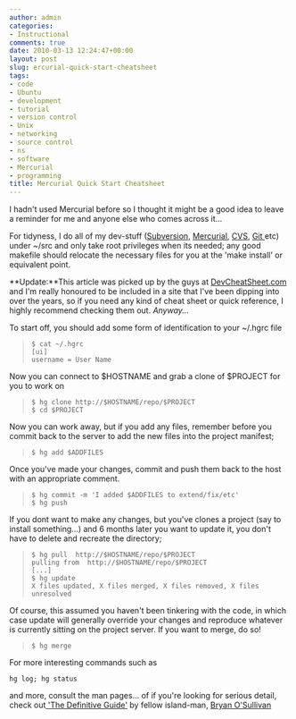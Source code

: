 ```yaml
---
author: admin
categories:
- Instructional
comments: true
date: 2010-03-13 12:24:47+00:00
layout: post
slug: ercurial-quick-start-cheatsheet
tags:
- code
- Ubuntu
- development
- tutorial
- version control
- Unix
- networking
- source control
- ns
- software
- Mercurial
- programming
title: Mercurial Quick Start Cheatsheet
---
```



I hadn't used Mercurial before so I thought it might be a good idea to leave a reminder for me and anyone else who comes across it...

For tidyness, I do all of my dev-stuff ([Subversion](http://subversion.tigris.org/), [Mercurial](http://mercurial.selenic.com/), [CVS](http://www.nongnu.org/cvs/), [Git ](http://git-scm.com/)etc) under ~/src and only take root privileges when its needed; any good makefile should relocate the necessary files for you at the 'make install' or equivalent point.

**Update:**This article was picked up by the guys at [DevCheatSheet.com](http://devcheatsheet.com/cheatsheet/1589/) and I'm really honoured to be included in a site that I've been dipping into over the years, so if you need any kind of cheat sheet or quick reference, I highly recommend checking them out. _Anyway..._

To start off, you should add some form of identification to your ~/.hgrc file

> 

>     
>     $ cat ~/.hgrc
>     [ui]
>     username = User Name
> 
> 

Now you can connect to $HOSTNAME and grab a clone of $PROJECT for you to work on

> 

>     
>     $ hg clone http://$HOSTNAME/repo/$PROJECT
>     $ cd $PROJECT
> 
> 

Now you can work away, but if you add any files, remember before you commit back to the server to add the new files into the project manifest;

> 

>     
>     $ hg add $ADDFILES
> 
> 

Once you've made your changes, commit and push them back to the host with an appropriate comment.

> 

>     
>     $ hg commit -m 'I added $ADDFILES to extend/fix/etc'
>     $ hg push
> 
> 

If you dont want to make any changes, but you've clones a project (say to install something...) and 6 months later you want to update it, you don't have to delete and recreate the directory;

> 

>     
>     $ hg pull  http://$HOSTNAME/repo/$PROJECT
>     pulling from  http://$HOSTNAME/repo/$PROJECT
>     [...]
>     $ hg update
>     X files updated, X files merged, X files removed, X files unresolved
> 
> 

Of course, this assumed you haven't been tinkering with the code, in which case update will generally override your changes and reproduce whatever is currently sitting on the project server. If you want to merge, do so!

> 

>     
>     $ hg merge
> 
> 

For more interesting commands such as

    
    hg log; hg status

and more, consult the man pages... of if you're looking for serious detail, check out[ 'The Definitive Guide'](http://hgbook.red-bean.com/read/) by fellow island-man, [Bryan O'Sullivan](http://www.serpentine.com/blog/)
